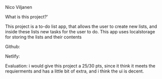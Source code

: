 Nico Viljanen

What is this project?'

This project is a to-do list app, that allows the user to create new lists,
and inside these lists new tasks for the user to do.
This app uses localstorage for storing the lists and their contents

Github:

Netlify:

Evaluation:
i would give this project a 25/30 pts, since it think it meets the requierments and has a little bit of extra, and i think the ui is decent.
